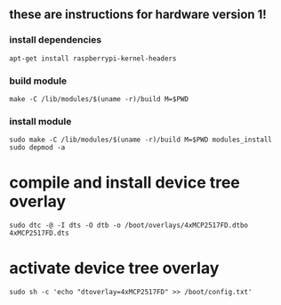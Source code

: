 ## these are instructions for hardware version 1!

### install dependencies
```
apt-get install raspberrypi-kernel-headers
```

### build module
```
make -C /lib/modules/$(uname -r)/build M=$PWD
```

### install module
```
sudo make -C /lib/modules/$(uname -r)/build M=$PWD modules_install
sudo depmod -a
```

# compile and install device tree overlay
```
sudo dtc -@ -I dts -O dtb -o /boot/overlays/4xMCP2517FD.dtbo 4xMCP2517FD.dts
```

# activate device tree overlay
```
sudo sh -c 'echo "dtoverlay=4xMCP2517FD" >> /boot/config.txt'
```
